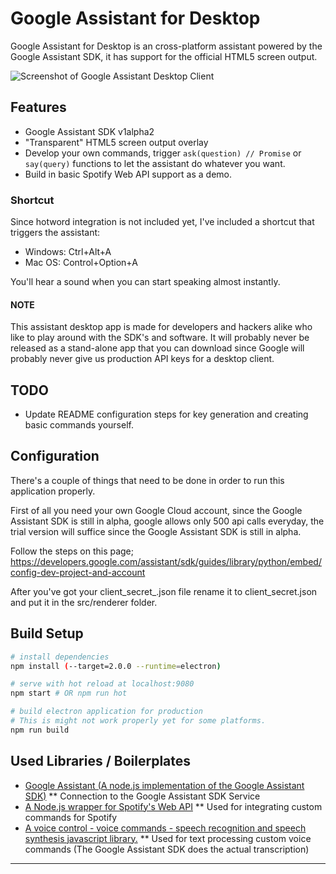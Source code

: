 # Google Assistant for Desktop

Google Assistant for Desktop is an cross-platform assistant powered by the Google Assistant SDK, it has support for the official HTML5 screen output.

![Screenshot of Google Assistant Desktop Client](/screenshots/screenshot-3.JPG?raw=true "Full html5 window preview")

## Features
* Google Assistant SDK v1alpha2
* "Transparent" HTML5 screen output overlay
* Develop your own commands, trigger ```ask(question) // Promise``` or ```say(query)``` functions to let the assistant do whatever you want.
* Build in basic Spotify Web API support as a demo.

### Shortcut
Since hotword integration is not included yet, I've included a shortcut that triggers the assistant: 

* Windows: Ctrl+Alt+A
* Mac OS: Control+Option+A

You'll hear a sound when you can start speaking almost instantly.

#### NOTE
This assistant desktop app is made for developers and hackers alike who like to play around with the SDK's and software. It will probably never be released as a stand-alone app that you can download since Google will probably never give us production API keys for a desktop client.

## TODO
* Update README configuration steps for key generation and creating basic commands yourself.


## Configuration
There's a couple of things that need to be done in order to run this application properly.

First of all you need your own Google Cloud account, since the Google Assistant SDK is still in alpha, google allows only 500 api calls everyday, the trial version will suffice since the Google Assistant SDK is still in alpha.

Follow the steps on this page;
https://developers.google.com/assistant/sdk/guides/library/python/embed/config-dev-project-and-account

After you've got your client_secret_<client-id>.json file rename it to client_secret.json and put it in the src/renderer folder.

## Build Setup

``` bash
# install dependencies
npm install (--target=2.0.0 --runtime=electron)

# serve with hot reload at localhost:9080
npm start # OR npm run hot

# build electron application for production
# This is might not work properly yet for some platforms.
npm run build

```

## Used Libraries / Boilerplates

* [Google Assistant (A node.js implementation of the Google Assistant SDK)](https://github.com/endoplasmic/google-assistant)
** Connection to the Google Assistant SDK Service
* [A Node.js wrapper for Spotify's Web API](https://github.com/thelinmichael/spotify-web-api-node)
** Used for integrating custom commands for Spotify
* [A voice control - voice commands - speech recognition and speech synthesis javascript library.](https://github.com/sdkcarlos/artyom.js)
** Used for text processing custom voice commands (The Google Assistant SDK does the actual transcription)

---
